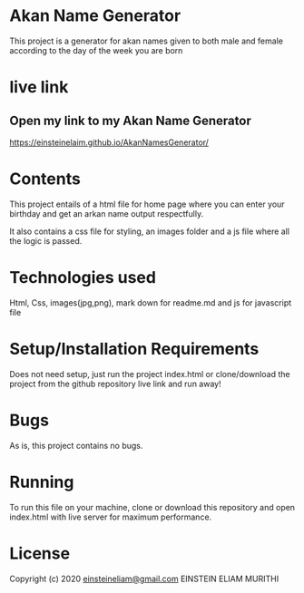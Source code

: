 # Akan Name Generator
This project is a generator for akan names given to both male and female according to the day of the week you are born

# live link
## Open my link to my Akan Name Generator
https://einsteinelaim.github.io/AkanNamesGenerator/

# Contents
This  project entails of a html file for home page where you can enter your birthday and get an arkan name output respectfully.

It also contains a css file for styling, an images folder and a js file where all the logic is passed.

# Technologies used
Html, Css, images(jpg,png), mark down for readme.md and js for javascript file

# Setup/Installation Requirements
Does not need setup, just run the project index.html or clone/download the project from the github repository live link and run away!

# Bugs
As is, this project contains no bugs.

# Running
To run this file on your machine, clone or download this repository and open index.html with live server for maximum performance.

# License
Copyright	(c) 2020	einsteineliam@gmail.com		EINSTEIN ELIAM MURITHI

